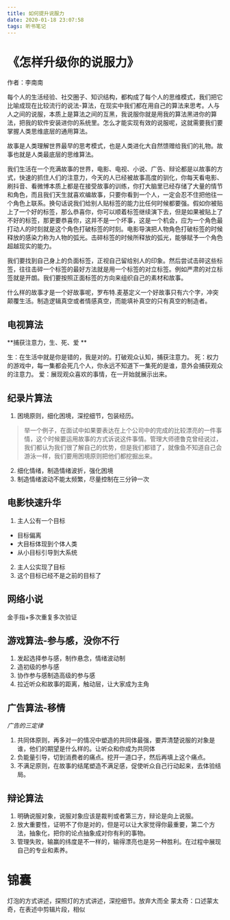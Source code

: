 ```yaml
---
title: 如何提升说服力
date: 2020-01-18 23:07:58
tags: 听书笔记
---
```


# 《怎样升级你的说服力》

作者：李南南

每个人的生活经验、社交圈子、知识结构，都构成了每个人的思维模式，我们把它比喻成现在比较流行的说法-算法，在现实中我们都在用自己的算法来思考。人与人之间的说服，本质上是算法之间的互黑，我说服你就是用我的算法黑进你的算法，把我的软件安装进你的系统里。怎么才能实现有效的说服呢，这就需要我们要掌握人类思维底层的通用算法。

故事是人类理解世界最早的思考模式，也是人类进化大自然馈赠给我们的礼物。故事也就是人类最底层的思维算法。

我们生活在一个充满故事的世界，电影、电视、小说、广告、辩论都是以故事的方式，快速的抓住人们的注意力，今天的人已经被故事高度的驯化，你每天看电影、刷抖音、看微博本质上都是在接受故事的训练，你打大脑里已经存储了大量的情节和角色，而且我们天生就喜欢编故事，只要你看到一个人，一定会忍不住把他往一个角色上联系。换句话说我们给别人贴标签的能力比任何时候都要强。假如你被贴上了一个好的标签，那么恭喜你，你可以顺着标签继续演下去，但是如果被贴上了不好的标签，那更要恭喜你，这并不是一个坏事，这是一个机会，应为一个角色最打动人的时刻就是这个角色打破标签的时刻。电影导演把人物角色打破标签的时候释放的感染力称为人物的弧光。击碎标签的时候所释放的弧光，能够赋予一个角色超越现实的能力。

我们要找到自己身上的负面标签，正视自己留给别人的印象。然后尝试击碎这些标签，往往击碎一个标签的最好方法就是用一个标签的对立标签。例如严肃的对立标签就是开朗。我们要按照正面标签的方向来组织自己的素材和故事。

什么样的故事才是一个好故事呢，罗布特.麦基定义一个好故事只有六个字，冲突颠覆生活。制造逻辑真空或者情感真空，而能填补真空的只有真空的制造者。

## 电视算法

**捕获注意力，生、死、爱 **

生：在生活中就是你是错的，我是对的。打破观众认知，捕获注意力。
死：权力的游戏中，每一集都会死几个人，你永远不知道下一集死的是谁，意外会捕获观众的注意力。
爱：展现观众喜欢的事情，在一开始就展示出来。

## 纪录片算法
1. 困境原则，细化困境，深挖细节，包装经历。
	
> 举一个例子，在面试中如果要表达在上个公司中的完成的比较漂亮的一件事情，这个时候要运用故事的方式诉说这件事情。管理大师德鲁克曾经说过，我们都认为我们很了解自己的优势，但是我们都错了，就像鱼不知道自己会游泳一样，我们要用困境原则把他们都挖掘出来。

2. 细化情绪，制造情绪波折，强化困境
3. 制造情绪波动不能太频繁，尽量控制在三分钟一次

## 电影快速升华

1. 主人公有一个目标
 * 目标偏离
 * 大目标体现到个体人类
 * 从小目标引导到大系统
2. 主人公实现了目标
3. 这个目标已经不是之前的目标了

## 网络小说
金手指+多次重复多次验证

## 游戏算法-参与感，没你不行
1. 发起选择参与感，制作悬念，情绪波动制
2. 造初级的参与感
3. 协作参与感制造高级的参与感
4. 拉近听众和故事的距离，触动层，让大家成为主角

## 广告算法-移情
*广告的三定律*

1. 共同体原则，再多对一的情况中塑造的共同体最强，要弄清楚说服的对象是谁，他们的期望是什么样的。让听众和你成为共同体
2. 负能量引导，切到消费者的痛点。挖开一道口子，然后再填上这个痛点。
3. 不满足原则，在故事的结尾塑造不满足感，促使听众自己行动起来，去体验结局。

## 辩论算法

1. 明确说服对象，说服对象应该是裁判或者第三方，辩论是向上说服。
2. 放大重要性，证明不了你是对的，但是可以让大家觉得你最重要，第二个方法，抽象化，把你的论点抽象成对你有利的事物。
3. 管理失败，输赢的纬度是不一样的，输得漂亮也是另一种胜利。在过程中展现自己的专业和素养。

# 锦囊
灯泡的方式讲述，探照灯的方式讲述，深挖细节。放弃大而全
蒙太奇：口述蒙太奇，在表述中剪辑片段，相似
